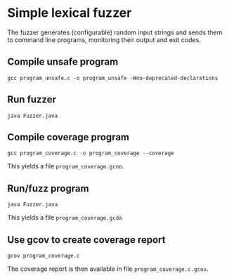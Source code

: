 # Simple lexical fuzzer

The fuzzer generates (configurable) random input strings and sends them to command line programs,
monitoring their output and exit codes.

## Compile unsafe program

```shell
gcc program_unsafe.c -o program_unsafe -Wno-deprecated-declarations
```

## Run fuzzer

```shell
java Fuzzer.java
```

## Compile coverage program

```shell
gcc program_coverage.c -o program_coverage --coverage
```

This yields a file `program_coverage.gcno`.

## Run/fuzz program

```shell
java Fuzzer.java
```

This yields a file `program_coverage.gcda`

## Use gcov to create coverage report

```shell
gcov program_coverage.c
```

The coverage report is then available in file `program_coverage.c.gcov`.
